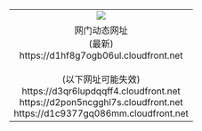 ﻿<table>
  <tr></tr>
  <tr><td colspan=2 align=center><img src="https://d1hf8g7ogb06ul.cloudfront.net/Up/oGate.jpg" /></td></tr>
  <tr><td colspan=2 align=center>网门动态网址<br/>(最新)
<br>https://d1hf8g7ogb06ul.cloudfront.net
<br/><br/>(以下网址可能失效)
<br>https://d3qr6lupdqqff4.cloudfront.net
<br>https://d2pon5ncgghl7s.cloudfront.net
<br>https://d1c9377gq086mm.cloudfront.net
    </td>
  </tr>
</table>
